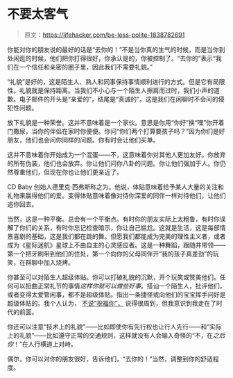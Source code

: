 # 不要太客气

> 原文：<https://lifehacker.com/be-less-polite-1838782691>

你能对你的朋友说的最好的话是“去你的！”不是当你真的生气的时候，而是当你到处闲逛的时候，他们把你打得很好，你承认是的，你被控制了。“去你的”表示“我们在一个信任和亲密的圈子里，因此我们不需要礼貌。”



“礼貌”是好的，这是陌生人、熟人和同事保持事情顺利进行的方式。但是它有局限性。礼貌就是保持距离。当我们不小心与一个陌生人擦肩而过时，我们小声的道歉。电子邮件的开头是“亲爱的”，结尾是“真诚的”。这是我们在闲聊时不会问的侵犯性问题。

放下礼貌是一种荣誉。这并不意味着是一个家伙。意思是你用“你好”换“嘿”你开着门撒尿，当你的伴侣在家时你便便。你问“你们两个打算要孩子吗？”因为你们是好朋友，他们也会问你同样的问题。你有时会让他们买单。

这并不意味着你开始成为一个混蛋——不，这意味着你对其他人更加友好。你放弃的所有伪装，他们也会放弃。你让他们问你八卦的问题。你让他们强加于人。你仍然尊重他们，但现在你也让他们更亲近了。

CD Baby 创始人德里克·西弗斯称之为。他说，体贴意味着给予某人大量的关注和礼物来赢得他们的爱。变得体贴意味着像对待你深爱的同伴一样对待他们，让他们追你回去。

当然，这是一种平衡。总会有一个平衡点。有时你的朋友实际上太粗鲁，有时你误解了你们的关系，有时你忘记检查暗示，你让自己尴尬。这就是生活，这是每部情景喜剧的基础，这是我们都在跳的舞。但愿我们都能成为完美的理性主义者，或者成为《星际迷航》星球上不由自主的心灵感应者。这是一种舞蹈，跟随并带领——第一个把牙刷带到他们的住处，第一个向你的父母同伴开“我的孩子真差劲”的玩笑，在群聊中加入烧烤。

你甚至可以对陌生人超级体贴。你可以打破礼貌的沉默，开个玩笑或赞美他们。任何可以扭曲正常礼节的事情*这样你就可以做些好事*。搭讪一个陌生人，批评他们，或者变得太爱管闲事，都不是超级体贴。指出一条捷径或向他们的宝宝挥手问好是超级体贴的。我个人认为， [不说“祝福你”，](https://lifehacker.com/lets-all-stop-saying-bless-you-1819891678) 说得很周到，但我意识到我走在了时代的前面。

你还可以注意“技术上的礼貌”——比如即使你有先行权也让行人先行——和“实际上的礼貌”——比如遵守正常的交通规则，这样就没有人会输入奇怪的“不，在*之后你*！”在人行横道上对峙。

偶尔，你可以对你的朋友很好，告诉他们，“去你的！”当然，调整到你的舒适程度。